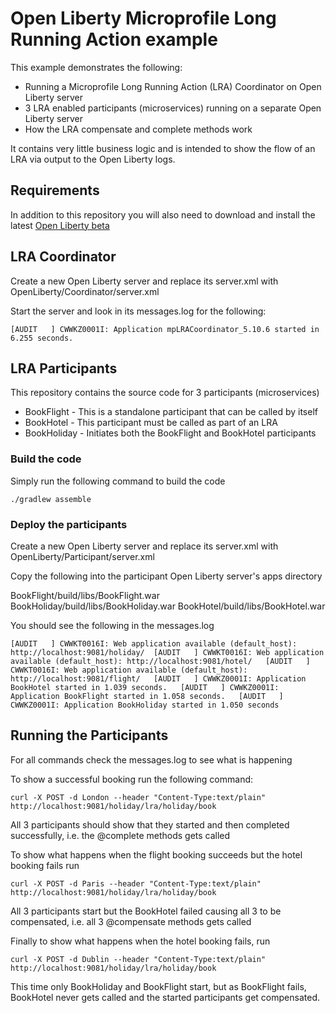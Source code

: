 # Open Liberty Microprofile Long Running Action example

This example demonstrates the following:

* Running a Microprofile Long Running Action (LRA) Coordinator on Open Liberty server
* 3 LRA enabled participants (microservices) running on a separate Open Liberty server
* How the LRA compensate and complete methods work

It contains very little business logic and is intended to show the flow of an LRA via output to the Open Liberty logs.

## Requirements

In addition to this repository you will also need to download and install the latest [Open Liberty beta](https://openliberty.io/downloads/#runtime_betas) 

## LRA Coordinator

Create a new Open Liberty server and replace its server.xml with OpenLiberty/Coordinator/server.xml

Start the server and look in its messages.log for the following:

`[AUDIT   ] CWWKZ0001I: Application mpLRACoordinator_5.10.6 started in 6.255 seconds.`

## LRA Participants

This repository contains the source code for 3 participants (microservices)

* BookFlight - This is a standalone participant that can be called by itself
* BookHotel - This participant must be called as part of an LRA
* BookHoliday - Initiates both the BookFlight and BookHotel participants

### Build the code

Simply run the following command to build the code

`./gradlew assemble`

### Deploy the participants

Create a new Open Liberty server and replace its server.xml with OpenLiberty/Participant/server.xml

Copy the following into the participant Open Liberty server's apps directory

BookFlight/build/libs/BookFlight.war
BookHoliday/build/libs/BookHoliday.war
BookHotel/build/libs/BookHotel.war

You should see the following in the messages.log

`[AUDIT   ] CWWKT0016I: Web application available (default_host): http://localhost:9081/holiday/ 
 [AUDIT   ] CWWKT0016I: Web application available (default_host): http://localhost:9081/hotel/  
 [AUDIT   ] CWWKT0016I: Web application available (default_host): http://localhost:9081/flight/  
 [AUDIT   ] CWWKZ0001I: Application BookHotel started in 1.039 seconds.  
 [AUDIT   ] CWWKZ0001I: Application BookFlight started in 1.058 seconds.  
 [AUDIT   ] CWWKZ0001I: Application BookHoliday started in 1.050 seconds`  
 
## Running the Participants
For all commands check the messages.log to see what is happening

To show a successful booking run the following command:

`curl -X POST -d London --header "Content-Type:text/plain" http://localhost:9081/holiday/lra/holiday/book`

All 3 participants should show that they started and then completed successfully, i.e. the @complete methods gets called
 
To show what happens when the flight booking succeeds but the hotel booking fails run

`curl -X POST -d Paris --header "Content-Type:text/plain" http://localhost:9081/holiday/lra/holiday/book` 

All 3 participants start but the BookHotel failed causing all 3 to be compensated, i.e. all 3 @compensate methods gets called

Finally to show what happens when the hotel booking fails, run

`curl -X POST -d Dublin --header "Content-Type:text/plain" http://localhost:9081/holiday/lra/holiday/book`

This time only BookHoliday and BookFlight start, but as BookFlight fails, BookHotel never gets called and the started participants get compensated.